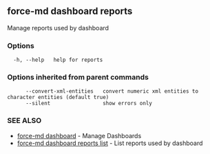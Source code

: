 ## force-md dashboard reports

Manage reports used by dashboard

### Options

```
  -h, --help   help for reports
```

### Options inherited from parent commands

```
      --convert-xml-entities   convert numeric xml entities to character entities (default true)
      --silent                 show errors only
```

### SEE ALSO

* [force-md dashboard](force-md_dashboard.md)	 - Manage Dashboards
* [force-md dashboard reports list](force-md_dashboard_reports_list.md)	 - List reports used by dashboard

